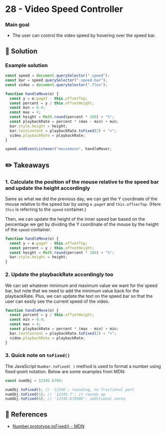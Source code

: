 # 28 - Video Speed Controller

### Main goal

- The user can control the video speed by hovering over the speed bar.

## :pushpin: Solution

### Example solution

```javascript
const speed = document.querySelector(".speed");
const bar = speed.querySelector(".speed-bar");
const video = document.querySelector(".flex");

function handleMove(e) {
  const y = e.pageY - this.offsetTop;
  const percent = y / this.offsetHeight;
  const min = 0.4;
  const max = 4;
  const height = Math.round(percent * 100) + "%";
  const playbackRate = percent * (max - min) + min;
  bar.style.height = height;
  bar.textContent = playbackRate.toFixed(2) + "×";
  video.playbackRate = playbackRate;
}

speed.addEventListener("mousemove", handleMove);
```

## :pencil2: Takeaways

### 1. Calculate the position of the mouse relative to the speed bar and update the height accordingly

Same as what we did the previous day, we can get the Y coordinate of the mouse relative to the speed bar by using `e.pageY` and `this.offserTop`. (Here `this` is referring to the `speed` container.)

Then, we can update the height of the inner speed bar based on the percentage we get by dividing the Y coordinate of the mouse by the height of the `speed` container.

```javascript
function handleMove(e) {
  const y = e.pageY - this.offsetTop;
  const percent = y / this.offsetHeight;
  const height = Math.round(percent * 100) + "%";
  bar.style.height = height;
}
```

### 2. Update the playbackRate accordingly too

We can set whatever minimum and maximum value we want for the speed bar, but note that we need to add the minimum value back for the playbackRate. Plus, we can update the text on the speed bar so that the user can easily see the current speed of the video.

```js
function handleMove(e) {
  const percent = y / this.offsetHeight;
  const min = 0.4;
  const max = 4;
  const playbackRate = percent * (max - min) + min;
  bar.textContent = playbackRate.toFixed(2) + "×";
  video.playbackRate = playbackRate;
}
```

### 3. Quick note on `toFixed()`

The JavaScript `Number.toFixed( )` method is used to format a number using fixed-point notation. Below are some examples from MDN:

```js
const numObj = 12345.6789;

numObj.toFixed(); // '12346'; rounding, no fractional part
numObj.toFixed(1); // '12345.7'; it rounds up
numObj.toFixed(6); // '12345.678900'; additional zeros
```

## :book: References

- [Number.prototype.toFixed() - MDN](https://developer.mozilla.org/en-US/docs/Web/JavaScript/Reference/Global_Objects/Number/toFixed)

